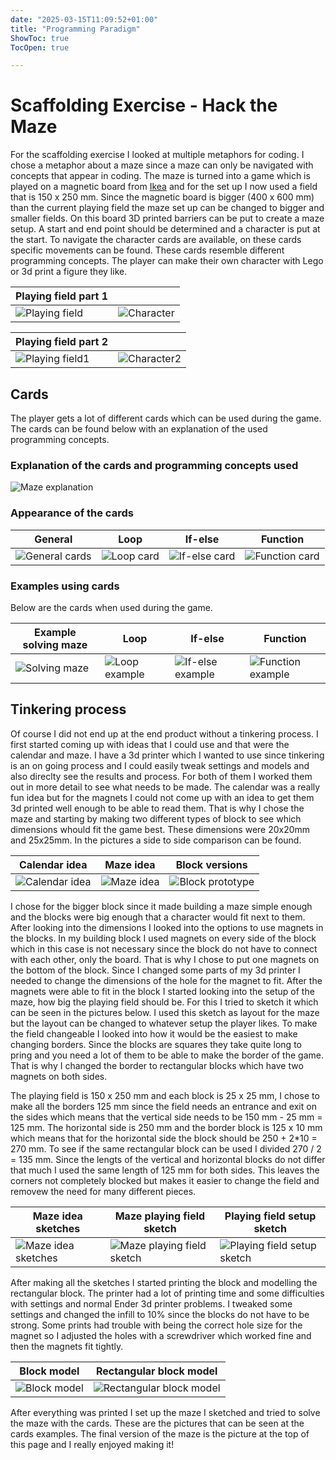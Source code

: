 ```yaml
---
date: "2025-03-15T11:09:52+01:00"
title: "Programming Paradigm"
ShowToc: true
TocOpen: true

---
```


# Scaffolding Exercise - Hack the Maze

For the scaffolding exercise I looked at multiple metaphors for coding. I chose a metaphor about a maze since a maze can only be navigated with concepts that appear in coding. The maze is turned into a game which is played on a magnetic board from [Ikea](https://www.ikea.com/nl/nl/p/svensas-memobord-zwart-20440362/) and for the set up I now used a field that is 150 x 250 mm. Since the magnetic board is bigger (400 x 600 mm) than the current playing field the maze set up can be changed to bigger and smaller fields. On this board 3D printed barriers can be put to create a maze setup. A start and end point should be determined and a character is put at the start. To navigate the character cards are available, on these cards specific movements can be found. These cards resemble different programming concepts. The player can make their own character with Lego or 3d print a figure they like. 

| Playing field part 1|  |
|---------|---------|
| ![Playing field](/img/Playing-field.JPEG) | ![Character](/img/Maze2.JPEG) | 

| Playing field part 2|  |
|---------|---------|
| ![Playing field1](/img/Maze1.JPEG) | ![Character2](/img/Maze3.JPEG) | 

## Cards
The player gets a lot of different cards which can be used during the game. The cards can be found below with an explanation of the used programming concepts. 

### Explanation of the cards and programming concepts used
![Maze explanation](/img/Maze-explanation.png)

### Appearance of the cards
| General| Loop | If-else |  Function | 
|---------|---------|---------|---------|
| ![General cards](/img/Card-general.png) | ![Loop card](/img/Card-loop.png) | ![If-else card](/img/Card-ifelse.png) | ![Function card](/img/Card-function.png)| 

### Examples using cards
Below are the cards when used during the game. 

| Example solving maze | Loop | If-else |  Function | 
|---------|---------|---------|---------|
| ![Solving maze](/img/Solving-maze.png) | ![Loop example](/img/Loop-example.png) | ![If-else example](/img/If-else-example.png) | ![Function example](/img/Function-example.png)| 

## Tinkering process
Of course I did not end up at the end product without a tinkering process. I first started coming up with ideas that I could use and that were the calendar and maze. I have a 3d printer which I wanted to use since tinkering is an on going process and I could easily tweak settings and models and also direclty see the results and process. For both of them I worked them out in more detail to see what needs to be made. The calendar was a really fun idea but for the magnets I could not come up with an idea to get them 3d printed well enough to be able to read them. That is why I chose the maze and starting by making two different types of block to see which dimensions whould fit the game best. These dimensions were 20x20mm and 25x25mm. In the pictures a side to side comparison can be found. 

| Calendar idea | Maze idea | Block versions |
|---------|---------|---------|
| ![Calendar idea](/img/Code-calendar-example.JPEG) | ![Maze idea](/img/Maze-idea.JPEG) | ![Block prototype](/img/Block-prototype.JPEG) |

I chose for the bigger block since it made building a maze simple enough and the blocks were big enough that a character would fit next to them. After looking into the dimensions I looked into the options to use magnets in the blocks. In my building block I used magnets on every side of the block which in this case is not necessary since the block do not have to connect with each other, only the board. That is why I chose to put one magnets on the bottom of the block. Since I changed some parts of my 3d printer I needed to change the dimensions of the hole for the magnet to fit. After the magnets were able to fit in the block I started looking into the setup of the maze, how big the playing field should be. For this I tried to sketch it which can be seen in the pictures below. I used this sketch as layout for the maze but the layout can be changed to whatever setup the player likes. To make the field changeable I looked into how it would be the easiest to make changing borders. Since the blocks are squares they take quite long to pring and you need a lot of them to be able to make the border of the game. That is why I changed the border to rectangular blocks which have two magnets on both sides. 

The playing field is 150 x 250 mm and each block is 25 x 25 mm, I chose to make all the borders 125 mm since the field needs an entrance and exit on the sides which means that the vertical side needs to be 150 mm - 25 mm = 125 mm. The horizontal side is 250 mm and the border block is 125 x 10 mm which means that for the horizontal side the block should be 250 + 2*10 = 270 mm. To see if the same rectangular block can be used I divided 270 / 2 = 135 mm. Since the lengts of the vertical and horizontal blocks do not differ that much I used the same length of 125 mm for both sides. This leaves the corners not completely blocked but makes it easier to change the field and removew the need for many different pieces. 

| Maze idea sketches | Maze playing field sketch | Playing field setup sketch | 
|---------|---------|---------|
| ![Maze idea sketches](/img/Maze-sketch.JPEG) | ![Maze playing field sketch](/img/Maze-example-sketch.JPEG)| ![Playing field setup sketch](/img/Maze-sketch-setup.JPEG)|

After making all the sketches I started printing the block and modelling the rectangular block. The printer had a lot of printing time and some difficulties with settings and normal Ender 3d printer problems. I tweaked some settings and changed the infill to 10% since the blocks do not have to be strong. Some prints had trouble with being the correct hole size for the magnet so I adjusted the holes with a screwdriver which worked fine and then the magnets fit tightly.

| Block model | Rectangular block model | 
|---------|---------|
| ![Block model](/img/Block-model.png) | ![Rectangular block model](/img/Squareblock-model.png)| 

After everything was printed I set up the maze I sketched and tried to solve the maze with the cards. These are the pictures that can be seen at the cards examples. The final version of the maze is the picture at the top of this page and I really enjoyed making it!